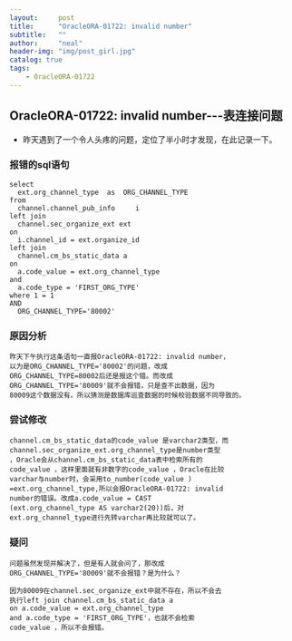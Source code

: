 ```yaml
---
layout:     post
title:      "OracleORA-01722: invalid number" 
subtitle:   ""
author:     "neal"
header-img: "img/post_girl.jpg"
catalog: true
tags:
    - OracleORA-01722
---
```


## OracleORA-01722: invalid number---表连接问题 ##
- 昨天遇到了一个令人头疼的问题，定位了半小时才发现，在此记录一下。


### 报错的sql语句 ###

	select 
	  ext.org_channel_type  as  ORG_CHANNEL_TYPE
	from 
      channel.channel_pub_info     i
	left join 
      channel.sec_organize_ext ext
	on 
      i.channel_id = ext.organize_id
	left join 
      channel.cm_bs_static_data a
	on 
      a.code_value = ext.org_channel_type
	and 
      a.code_type = 'FIRST_ORG_TYPE'
	where 1 = 1
	AND 
      ORG_CHANNEL_TYPE='80002' 


### 原因分析 ###

	昨天下午执行这条语句一直报OracleORA-01722: invalid number，
	以为是ORG_CHANNEL_TYPE='80002'的问题，改成
	ORG_CHANNEL_TYPE=80002后还是报这个错。而改成
	ORG_CHANNEL_TYPE='80009'就不会报错，只是查不出数据，因为
	80009这个数据没有。所以猜测是数据库巡查数据的时候校验数据不同导致的。

### 尝试修改 ###

	channel.cm_bs_static_data的code_value 是varchar2类型，而
	channel.sec_organize_ext.org_channel_type是number类型
	，Oracle会从channel.cm_bs_static_data表中检索所有的
	code_value ，这样里面就有非数字的code_value ，Oracle在比较
	varchar与number时，会采用to_number(code_value )
	=ext.org_channel_type,所以会报OracleORA-01722: invalid 
	number的错误。改成a.code_value = CAST
	(ext.org_channel_type AS varchar2(20))后，对
	ext.org_channel_type进行先转varchar再比较就可以了。

### 疑问 ###

	问题虽然发现并解决了，但是有人就会问了，那改成
	ORG_CHANNEL_TYPE='80009'就不会报错？是为什么？

	因为80009在channel.sec_organize_ext中就不存在，所以不会去
	执行left join channel.cm_bs_static_data a
	on a.code_value = ext.org_channel_type
	and a.code_type = 'FIRST_ORG_TYPE'，也就不会检索
	code_value ，所以不会报错。
